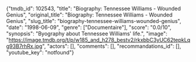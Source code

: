 {"tmdb_id": 102543, "title": "Biography: Tennessee Williams - Wounded Genius", "original_title": "Biography: Tennessee Williams - Wounded Genius", "slug_title": "biography-tennessee-williams-wounded-genius", "date": "1998-06-09", "genre": ["Documentaire"], "score": "0.0/10", "synopsis": "Byography about Tennessee Williams' life.", "image": "https://image.tmdb.org/t/p/w185_and_h278_bestv2/rkxbbC3yUC62tepkLqg93B7rhRx.jpg", "actors": [], "comments": [], "recommandations_id": [], "youtube_key": "notfound"}